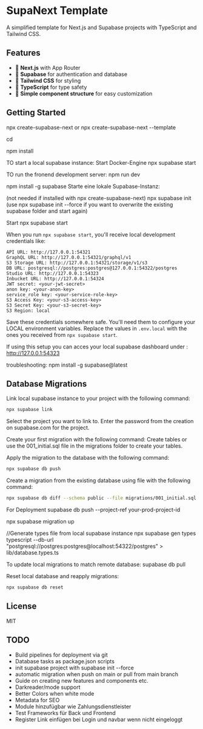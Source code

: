 # SupaNext Template

A simplified template for Next.js and Supabase projects with TypeScript and Tailwind CSS.

## Features

- 🚀 **Next.js** with App Router
- 🔐 **Supabase** for authentication and database
- 🎨 **Tailwind CSS** for styling
- 📝 **TypeScript** for type safety
- 🧩 **Simple component structure** for easy customization

## Getting Started

npx create-supabase-next <project-name> or npx create-supabase-next --template <template-url>

cd <project-name>

npm install



TO start a local supabase instance:
Start Docker-Engine
npx supabase start

TO run the fronend development server:
npm run dev

npm install -g supabase
Starte eine lokale Supabase-Instanz:


(not needed if installed with npx create-supabase-next) npx supabase init
(use npx supabase init --force if you want to overwrite the existing supabase folder and start again)

Start 
npx supabase start


When you run `npx supabase start`, you'll receive local development credentials like:

```
API URL: http://127.0.0.1:54321
GraphQL URL: http://127.0.0.1:54321/graphql/v1
S3 Storage URL: http://127.0.0.1:54321/storage/v1/s3
DB URL: postgresql://postgres:postgres@127.0.0.1:54322/postgres
Studio URL: http://127.0.0.1:54323
Inbucket URL: http://127.0.0.1:54324
JWT secret: <your-jwt-secret>
anon key: <your-anon-key>
service_role key: <your-service-role-key>
S3 Access Key: <your-s3-access-key>
S3 Secret Key: <your-s3-secret-key>
S3 Region: local
```

Save these credentials somewhere safe. You'll need them to configure your LOCAL environment variables.
Replace the values in `.env.local` with the ones you received from `npx supabase start`.

If using this setup you can acces your local supabase dashboard under : http://127.0.0.1:54323


troubleshooting:
npm install -g supabase@latest


## Database Migrations


Link local supabase instance to your project with the following command:
```bash
npx supabase link
```
Select the project you want to link to.
Enter the password from the creation on supabase.com for the project.


Create your first migration with the following command:
Create tables or use the 001_initial.sql file in the migrations folder to create your tables.

Apply the migration to the database with the following command:
```bash
npx supabase db push
```

Create a migration from the existing database using file with the following command:
```bash
npx supabase db diff --schema public --file migrations/001_initial.sql
```

For Deployment
supabase db push --project-ref your-prod-project-id


npx supabase migration up

//Generate types file from local supabase instance
npx supabase gen types typescript --db-url "postgresql://postgres:postgres@localhost:54322/postgres" > lib/database.types.ts


To update local migrations to match remote database:
supabase db pull


Reset local database and reapply migrations:
```bash
npx supabase db reset
```

## License

MIT

## TODO
- Build pipelines for deployment via git
- Database tasks as package.json scripts
- init supabase project with supabase init --force
- automatic migration when push on main or pull from main branch
- Guide on creating new features and components etc. 
- Darkreader/mode support
- Better Colors when white mode
- Metadata for SEO
- Module hinzufügbar wie Zahlungsdienstleister
- Test Frameworks für Back und Frontend
- Register Link einfügen bei Login und navbar wenn nicht eingeloggt 